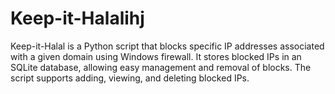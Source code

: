 # Keep-it-Halalihj
Keep-it-Halal is a Python script that blocks specific IP addresses associated with a given domain using Windows firewall. It stores blocked IPs in an SQLite database, allowing easy management and removal of blocks. The script supports adding, viewing, and deleting blocked IPs.
